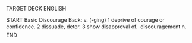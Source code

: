 TARGET DECK
ENGLISH

START
Basic
Discourage
Back: v. (-ging) 1 deprive of courage or confidence. 2 dissuade, deter. 3 show disapproval of.  discouragement n.
END
